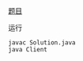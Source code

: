 [题目](https://leetcode.com/problems/two-sum/description/)

运行

```
javac Solution.java
java Client
```